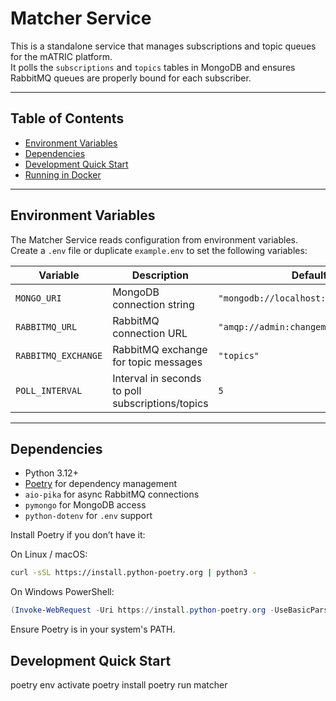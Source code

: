 # Matcher Service

This is a standalone service that manages subscriptions and topic queues for the mATRIC platform.  
It polls the `subscriptions` and `topics` tables in MongoDB and ensures RabbitMQ queues are properly bound for each subscriber.

---

## Table of Contents
- [Environment Variables](#environment-variables)  
- [Dependencies](#dependencies)  
- [Development Quick Start](#development-quick-start)  
- [Running in Docker](#running-in-docker)  

---

## Environment Variables

The Matcher Service reads configuration from environment variables. Create a `.env` file or duplicate `example.env` to set the following variables:

| Variable              | Description | Default / Notes |
|-----------------------|------------|----------------|
| `MONGO_URI`           | MongoDB connection string | `"mongodb://localhost:27017/matchingservice"` |
| `RABBITMQ_URL`        | RabbitMQ connection URL | `"amqp://admin:changeme@rabbitmq:5672/"` |
| `RABBITMQ_EXCHANGE`   | RabbitMQ exchange for topic messages | `"topics"` |
| `POLL_INTERVAL`       | Interval in seconds to poll subscriptions/topics | `5` |

---

## Dependencies

- Python 3.12+  
- [Poetry](https://python-poetry.org/) for dependency management
- `aio-pika` for async RabbitMQ connections
- `pymongo` for MongoDB access
- `python-dotenv` for `.env` support

Install Poetry if you don’t have it:

On Linux / macOS:

```bash
curl -sSL https://install.python-poetry.org | python3 -
```

On Windows PowerShell:

```powershell
(Invoke-WebRequest -Uri https://install.python-poetry.org -UseBasicParsing).Content | python -
```

Ensure Poetry is in your system's PATH.

## Development Quick Start

poetry env activate
poetry install
poetry run matcher